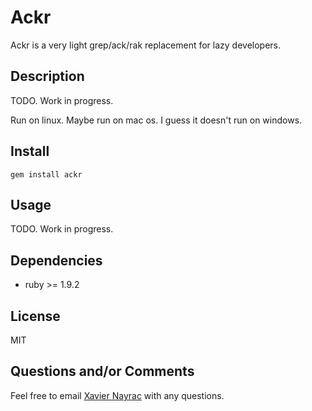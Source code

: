 Ackr
================

Ackr is a very light grep/ack/rak replacement for lazy developers.

Description
-----------

TODO. Work in progress.

Run on linux. Maybe run on mac os. I guess it doesn't run on windows.

Install
-------------------------

    gem install ackr

Usage
--------------------------

TODO. Work in progress.


Dependencies
--------------------------

  * ruby >= 1.9.2

License
--------------------------

MIT


Questions and/or Comments
--------------------------

Feel free to email [Xavier Nayrac](mailto:xavier.nayrac@gmail.com)
with any questions.
